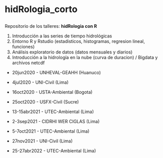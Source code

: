 # hidRologia_corto <p>
Repositorio de los talleres: **hidRologia con R**
1. Introducción a las series de tiempo hidrológicas
2. Entorno R y Rstudio (estadisticos, histogramas, regresion lineal, funciones)
3. Análisis exploratorio de datos (datos mensuales y diarios)
4. Introducción a la hidrología en la nube (curva de duracion) / Bigdata y archivos netcdf
- 20jun2020 - UNHEVAL-GEAHH (Huanuco)<p>
- 4jul2020 - UNI-Civil (Lima)<p>
- 16oct2020 - USTA-Ambiental (Bogota)<p>
- 25oct2020 - USFX-Civil (Sucre)<p>
- 13-15abr2021 - UTEC-Ambiental (Lima)<p>
- 2-3sep2021 - CIDRHI WER CIGLAS (Lima)<p>
- 5-7oct2021 - UTEC-Ambiental (Lima)<p>
- 27nov2021 - UNI-Civil (Lima)<p>
- 25-27abr2022 - UTEC-Ambiental (Lima)<p>

